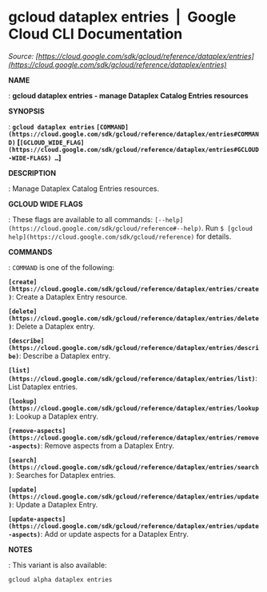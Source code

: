# gcloud dataplex entries  |  Google Cloud CLI Documentation

*Source: [https://cloud.google.com/sdk/gcloud/reference/dataplex/entries](https://cloud.google.com/sdk/gcloud/reference/dataplex/entries)*

**NAME**

: **gcloud dataplex entries - manage Dataplex Catalog Entries resources**

**SYNOPSIS**

: **`gcloud dataplex entries` `[COMMAND](https://cloud.google.com/sdk/gcloud/reference/dataplex/entries#COMMAND)` [`[GCLOUD_WIDE_FLAG](https://cloud.google.com/sdk/gcloud/reference/dataplex/entries#GCLOUD-WIDE-FLAGS) …`]**

**DESCRIPTION**

: Manage Dataplex Catalog Entries resources.

**GCLOUD WIDE FLAGS**

: These flags are available to all commands: `[--help](https://cloud.google.com/sdk/gcloud/reference#--help)`.
Run `$ [gcloud help](https://cloud.google.com/sdk/gcloud/reference)` for details.

**COMMANDS**

: ``COMMAND`` is one of the following:

**`[create](https://cloud.google.com/sdk/gcloud/reference/dataplex/entries/create)`**:
Create a Dataplex Entry resource.

**`[delete](https://cloud.google.com/sdk/gcloud/reference/dataplex/entries/delete)`**:
Delete a Dataplex entry.

**`[describe](https://cloud.google.com/sdk/gcloud/reference/dataplex/entries/describe)`**:
Describe a Dataplex entry.

**`[list](https://cloud.google.com/sdk/gcloud/reference/dataplex/entries/list)`**:
List Dataplex entries.

**`[lookup](https://cloud.google.com/sdk/gcloud/reference/dataplex/entries/lookup)`**:
Lookup a Dataplex entry.

**`[remove-aspects](https://cloud.google.com/sdk/gcloud/reference/dataplex/entries/remove-aspects)`**:
Remove aspects from a Dataplex Entry.

**`[search](https://cloud.google.com/sdk/gcloud/reference/dataplex/entries/search)`**:
Searches for Dataplex entries.

**`[update](https://cloud.google.com/sdk/gcloud/reference/dataplex/entries/update)`**:
Update a Dataplex Entry.

**`[update-aspects](https://cloud.google.com/sdk/gcloud/reference/dataplex/entries/update-aspects)`**:
Add or update aspects for a Dataplex Entry.

**NOTES**

: This variant is also available:

```
gcloud alpha dataplex entries
```
